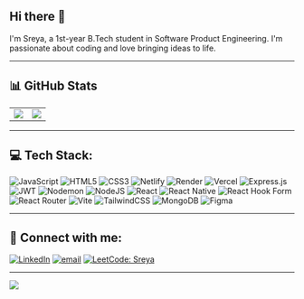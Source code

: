 ## Hi there 👋

I'm Sreya, a 1st-year B.Tech student in Software Product Engineering. I'm passionate about coding and love bringing ideas to life.

---

## 📊 GitHub Stats

<table>
  <tr>
    <td>
      <img src="https://nirzak-streak-stats.vercel.app/?user=Sreyasiv&theme=react&hide_border=true" />
    </td>
    <td>
      <img src="https://github-readme-stats.vercel.app/api/top-langs/?username=Sreyasiv&layout=compact&theme=react&hide_border=true" />
    </td>
  </tr>
</table>


---

## 💻 Tech Stack:
![JavaScript](https://img.shields.io/badge/javascript-%23323330.svg?style=flat-square&logo=javascript&logoColor=%23F7DF1E)
![HTML5](https://img.shields.io/badge/html5-%23E34F26.svg?style=flat-square&logo=html5&logoColor=white)
![CSS3](https://img.shields.io/badge/css3-%231572B6.svg?style=flat-square&logo=css3&logoColor=white)
![Netlify](https://img.shields.io/badge/netlify-%23000000.svg?style=flat-square&logo=netlify&logoColor=#00C7B7)
![Render](https://img.shields.io/badge/Render-%46E3B7.svg?style=flat-square&logo=render&logoColor=white)
![Vercel](https://img.shields.io/badge/vercel-%23000000.svg?style=flat-square&logo=vercel&logoColor=white)
![Express.js](https://img.shields.io/badge/express.js-%23404d59.svg?style=flat-square&logo=express&logoColor=%2361DAFB)
![JWT](https://img.shields.io/badge/JWT-black?style=flat-square&logo=JSON%20web%20tokens)
![Nodemon](https://img.shields.io/badge/NODEMON-%23323330.svg?style=flat-square&logo=nodemon&logoColor=%BBDEAD)
![NodeJS](https://img.shields.io/badge/node.js-6DA55F?style=flat-square&logo=node.js&logoColor=white)
![React](https://img.shields.io/badge/react-%2320232a.svg?style=flat-square&logo=react&logoColor=%2361DAFB)
![React Native](https://img.shields.io/badge/react_native-%2320232a.svg?style=flat-square&logo=react&logoColor=%2361DAFB)
![React Hook Form](https://img.shields.io/badge/React%20Hook%20Form-%23EC5990.svg?style=flat-square&logo=reacthookform&logoColor=white)
![React Router](https://img.shields.io/badge/React_Router-CA4245?style=flat-square&logo=react-router&logoColor=white)
![Vite](https://img.shields.io/badge/vite-%23646CFF.svg?style=flat-square&logo=vite&logoColor=white)
![TailwindCSS](https://img.shields.io/badge/tailwindcss-%2338B2AC.svg?style=flat-square&logo=tailwind-css&logoColor=white)
![MongoDB](https://img.shields.io/badge/MongoDB-%234ea94b.svg?style=flat-square&logo=mongodb&logoColor=white)
![Figma](https://img.shields.io/badge/figma-%23F24E1E.svg?style=flat-square&logo=figma&logoColor=white)

---
## 🚀 Connect with me:

[![LinkedIn](https://img.shields.io/badge/LinkedIn-%230077B5.svg?logo=linkedin&logoColor=white)](https://www.linkedin.com/in/sreya-sivakumar-84b853319/)
[![email](https://img.shields.io/badge/Email-D14836?logo=gmail&logoColor=white)](mailto:sreya.s.s75@kalvium.community)
[![LeetCode: Sreya](https://img.shields.io/badge/-LeetCode-orange?style=flat-square&logo=LeetCode&logoColor=white&link=https://leetcode.com/sreyasiv_911)](https://leetcode.com/sreyasiv_911)

---

[![](https://visitcount.itsvg.in/api?id=Sreyasiv&icon=0&color=0)](https://visitcount.itsvg.in)

<!-- Proudly created with GPRM ( https://gprm.itsvg.in ) -->
